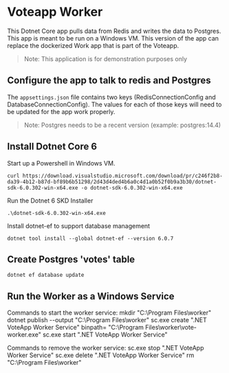 # Voteapp Worker

This Dotnet Core app pulls data from Redis and writes the data to Postgres.  This app is meant to be run on a Windows VM.  This version of the app can replace the dockerized Work app that is part of the Voteapp.

> Note: This application is for demonstration purposes only

## Configure the app to talk to redis and Postgres

The `appsettings.json` file contains two keys (RedisConnectionConfig and DatabaseConnectionConfig).  The values for each of those keys will need to be updated for the app work properly.

> Note: Postgres needs to be a recent version (example: postgres:14.4)

## Install Dotnet Core 6

Start up a Powershell in Windows VM.

    curl https://download.visualstudio.microsoft.com/download/pr/c246f2b8-da39-4b12-b87d-bf89b6b51298/2d43d4ded4b6a0c4d1a0b52f0b9a3b30/dotnet-sdk-6.0.302-win-x64.exe -o dotnet-sdk-6.0.302-win-x64.exe

Run the Dotnet 6 SKD Installer

    .\dotnet-sdk-6.0.302-win-x64.exe

Install dotnet-ef to support database management

    dotnet tool install --global dotnet-ef --version 6.0.7

## Create Postgres 'votes' table

    dotnet ef database update

## Run the Worker as a Windows Service

Commands to start the worker service:
    mkdir "C:\Program Files\worker"
    dotnet publish --output "C:\Program Files\worker\"
    sc.exe create ".NET VoteApp Worker Service" binpath= "C:\Program Files\worker\vote-worker.exe"
    sc.exe start ".NET VoteApp Worker Service"

Commands to remove the worker service:
    sc.exe stop ".NET VoteApp Worker Service"
    sc.exe delete ".NET VoteApp Worker Service"
    rm "C:\Program Files\worker"
